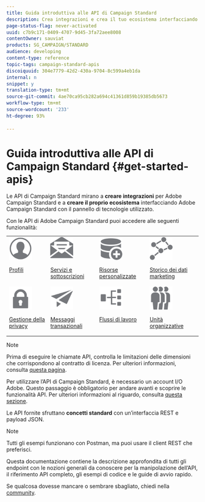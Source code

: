 ```yaml
---
title: Guida introduttiva alle API di Campaign Standard
description: Crea integrazioni e crea il tuo ecosistema interfacciando Campaign con un pannello di tecnologie.
page-status-flag: never-activated
uuid: c7b9c171-0409-4707-9d45-3fa72aee8008
contentOwner: sauviat
products: SG_CAMPAIGN/STANDARD
audience: developing
content-type: reference
topic-tags: campaign-standard-apis
discoiquuid: 304e7779-42d2-430a-9704-8c599a4eb1da
internal: n
snippet: y
translation-type: tm+mt
source-git-commit: 4ae70ca95cb282a694c41361d859b19385db5673
workflow-type: tm+mt
source-wordcount: '233'
ht-degree: 93%

---
```



# Guida introduttiva alle API di Campaign Standard {#get-started-apis}

Le API di Campaign Standard mirano a **creare integrazioni** per Adobe Campaign Standard e a **creare il proprio ecosistema** interfacciando Adobe Campaign Standard con il pannello di tecnologie utilizzato.

Con le API di Adobe Campaign Standard puoi accedere alle seguenti funzionalità:

<table><tr>
 <td valign="top"><a href="../../api/using/retrieving-profiles.md"><img width="60px" alt="condizioni" src="assets/icon_profile.svg"/></a><p><a href="../../api/using/retrieving-profiles.md">Profili</a></p></td>
<td valign="top"><a href="../../api/using/creating-a-service.md"><img width="60px" alt="condizioni" src="assets/icon_services.svg"/></a><p><a href="../../api/using/creating-a-service.md">Servizi e sottoscrizioni</a></p></td>
<td valign="top"><a href="../../api/using/interacting-with-custom-resources.md"><img width="60px" alt="condizioni" src="assets/icon_customresources.svg"/></a><p><a href="../../api/using/interacting-with-custom-resources.md">Risorse personalizzate</a></p></td>
<td valign="top"><a href="../../api/using/interacting-with-marketing-history.md"><img width="60px" alt="condizioni" src="assets/icon_marketinghistory.svg"/></a><p><a href="../../api/using/interacting-with-marketing-history.md">Storico dei dati marketing</a></p></td>
</tr>
<tr>
<td valign="top"><a href="../../api/using/creating-a-privacy-request.md"><img width="60px" alt="condizioni" src="assets/icon_privacy.svg"/></a><p><a href="../../api/using/creating-a-privacy-request.md">Gestione della privacy</a></p></td>
<td valign="top"><a href="../../api/using/managing-transactional-messages.md"><img width="60px" alt="condizioni" src="assets/icon_transactionalmessage.svg"/></a><p><a href="../../api/using/managing-transactional-messages.md">Messaggi transazionali</a></p></td>
<td valign="top"><a href="../../api/using/controlling-a-workflow.md"><img width="60px" alt="condizioni" src="assets/icon_workflows.svg"/></a><p><a href="../../api/using/controlling-a-workflow.md">Flussi di lavoro</a></p></td>
<td valign="top"><a href="../../api/using/retrieving-an-organizational-unit.md"><img width="60px" alt="condizioni" src="assets/icon_units.svg"/></a><p><a href="../../api/using/retrieving-an-organizational-unit.md">Unità organizzative</a></p></td>
</tr></table>

>[!NOTE]
>
>Prima di eseguire le chiamate API, controlla le limitazioni delle dimensioni che corrispondono al contratto di licenza. Per ulteriori informazioni, consulta [questa pagina](https://helpx.adobe.com/it/legal/product-descriptions/campaign-standard.html#ITInfrastructureResourcesbyActiveProfilesTiers).

Per utilizzare l’API di Campaign Standard, è necessario un account I/O Adobe. Questo passaggio è obbligatorio per andare avanti e scoprire le funzionalità API.
Per ulteriori informazioni al riguardo, consulta [questa sezione](../../api/using/setting-up-api-access.md).

Le API fornite sfruttano **concetti standard** con un’interfaccia REST e payload JSON.

>[!NOTE]
>
>Tutti gli esempi funzionano con Postman, ma puoi usare il client REST che preferisci.

Questa documentazione contiene la descrizione approfondita di tutti gli endpoint con le nozioni generali da conoscere per la manipolazione dell’API, il riferimento API completo, gli esempi di codice e le guide di avvio rapido.

Se qualcosa dovesse mancare o sembrare sbagliato, chiedi nella [community](https://experienceleaguecommunities.adobe.com/it/t5/adobe-campaign-standard/ct-p/adobe-campaign-standard-community).
